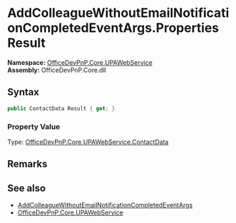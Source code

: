 # AddColleagueWithoutEmailNotificationCompletedEventArgs.Properties Result
  

**Namespace:** [OfficeDevPnP.Core.UPAWebService](OfficeDevPnP.Core.UPAWebService.md)  
**Assembly:** OfficeDevPnP.Core.dll  
## Syntax
```C#
public ContactData Result { get; }
```

### Property Value
Type: [OfficeDevPnP.Core.UPAWebService.ContactData](OfficeDevPnP.Core.UPAWebService.ContactData.md)  

## Remarks 

## See also
- [AddColleagueWithoutEmailNotificationCompletedEventArgs](OfficeDevPnP.Core.UPAWebService.AddColleagueWithoutEmailNotificationCompletedEventArgs.md) 
- [OfficeDevPnP.Core.UPAWebService](OfficeDevPnP.Core.UPAWebService.md)
